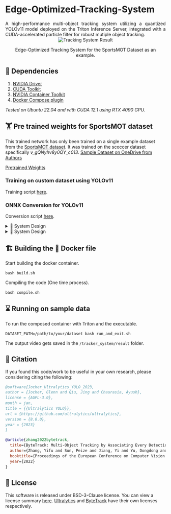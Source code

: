 # Edge-Optimized-Tracking-System
<div align="justify">
A high-performance multi-object tracking system utilizing a quantized YOLOv11 model deployed on the Triton Inference Server, integrated with a CUDA-accelerated particle filter for robust mutiple object tracking.
</div>

<div align="center">
    <img src="assets/result.gif" width="800" height="400" alt="Tracking System Result" />
    <p>Edge-Optimized Tracking System for the SportsMOT Dataset as an example.</p>
</div>

## 🏁 Dependencies
1) [NVIDIA Driver](https://www.nvidia.com/download/index.aspx)
2) [CUDA Toolkit](https://developer.nvidia.com/cuda-downloads)
3) [NVIDIA Container Toolkit](https://docs.nvidia.com/datacenter/cloud-native/container-toolkit/latest/install-guide.html)
4) [Docker Compose plugin](https://docs.docker.com/compose/install/linux/)

*Tested on Ubuntu 22.04 and with CUDA 12.1 using RTX 4090 GPU.*

## 🏋️ Pre trained weights for SportsMOT dataset
This trained network has only been trained on a single example dataset from the [SportsMOT dataset](https://github.com/MCG-NJU/SportsMOT). It was trained on the scoccer dataset specifically *v_gQNyhv8y0QY_c013*. [Sample Dataset on OneDrive from Authors](https://1drv.ms/u/s!AtjeLq7YnYGRgQRrmqGr4B-k-xsC?e=7PndU8)

[Pretrained Weights](https://www.youtube.com/watch?v=dQw4w9WgXcQ)

### Training on custom dataset using YOLOv11
Training script [here](scripts/train.py).

### ONNX Conversion for YOLOv11
Conversion script [here](scripts/torch_to_onnx.py).

<details>
<summary>📐 System Design</summary>

<div align="center">
    <img src="assets/main_system_design.png" width="1500" height="200" alt="Main Sys Design" />
    <p>Overall System Design.</p>
</div>
The overall system is divided into individual sub-systems, Perception, ByteTracker, and Particle Filter. Each of the sub-systems are explained below.


<details>
<summary>Perception Design</summary>
This again is divided into two components which is the one time quantization, then the setting up the ensembled network for Triton Inference Server.
</details>


<details>
<summary>ByteTrack Design</summary>
The [orginal authors paper](https://arxiv.org/abs/2110.06864) was used, the [Offical Reposiory](https://github.com/ifzhang/ByteTrack) gives a detailed explantion of the implementation.
</details>


<details>
<summary>CUDA Particle Filter Design</summary>
This implementation uses a complete GPU accelerated Particle Filter with an additional Unscented Transform for the prediction step.
</details>

</details>



<details>
<summary>📐 System Design</summary>

<div align="center">
    <img src="assets/main_system_design.png" width="1500" height="200" alt="Main Sys Design" />
    <p>Overall System Design.</p>
</div>

The overall system is divided into individual sub-systems, Perception, ByteTracker, and Particle Filter. Each of the sub-systems are explained below.

### Perception Design
This again is divided into two components which is the one time quantization, then the setting up the ensembled network for Triton Inference Server.

#### Quantization Framework
<div align="center">
    <img src="assets/perception_quantization_design.png" width="1500" height="400" alt="Quantization Sys Design" />
    <p>Quantization framework.</p>
</div>

The exact command used for quatization in TensoRT can be found [here](weights/quantize_yolo.sh), for this example FP16 was used.

#### Inference for Triton Inference Server using ensembled model
<div align="center">
    <img src="assets/perception_inference_design.png" width="1500" height="1000" alt="Perception Inference Sys Design" />
    <p>Inference framework.</p>
</div>

#### Full Pipeine
The entire source code for Perception is [here](tracker_system/perception) and the esembled model is located [here](models).

An example [here](tracker_system/perception/examples/perception_dataset.cpp) is a good starting point while making changes.


### ByteTrack Design
The [orginal authors paper](https://arxiv.org/abs/2110.06864) was used, the [Offical Reposiory](https://github.com/ifzhang/ByteTrack) gives a detailed explantion of the implementation.

### CUDA Particle Filter Design
This implementation uses a complete GPU accelerated Particle Filter with an additional Unscented Transform for the prediction step.

#### Structre of Array (SoA) for the states
We use a total of 10 states.

<div align="center">
    <img src="assets/particle_SoA.png" width="1500" height="1000" alt="Particle States Design" />
    <p>Particle States Structre of Array.</p>
</div>

The SoA is defined [here](tracker_system/filter/include/filter/particle_states.cuh) and [here](tracker_system/filter/src/particle_states.cu).

#### CUDA Particle Filter with Unscented Transform
<div align="center">
    <img src="assets/desgin_particle_filter_process.png" width="1500" height="1000" alt="Particle States Design" />
    <p>Particle Filter Process on the Device(GPU) with the Unscented Transform by propogating Sigma Points.</p>
</div>

The souce code for the kernels is located [here](tracker_system/filter/include/filter/kernels.cuh) and [here](tracker_system/filter/src/kernels.cu).
  
</details>

## 🏗️ Building the 🐳 Docker file
Start building the docker container.
```
bash build.sh
```

Compiling the code (One time process).
```
bash compile.sh
```
## ⌛️ Running on sample data
To run the composed container with Triton and the executable.
```
DATASET_PATH=/path/to/your/dataset bash run_and_exit.sh
```
The output video gets saved in the ```/tracker_system/result``` folder.

## 📖 Citation
If you found this code/work to be useful in your own research, please considering citing the following:
```bibtex
@software{Jocher_Ultralytics_YOLO_2023,
author = {Jocher, Glenn and Qiu, Jing and Chaurasia, Ayush},
license = {AGPL-3.0},
month = jan,
title = {{Ultralytics YOLO}},
url = {https://github.com/ultralytics/ultralytics},
version = {8.0.0},
year = {2023}
}
```
```bibtex
@article{zhang2022bytetrack,
  title={ByteTrack: Multi-Object Tracking by Associating Every Detection Box},
  author={Zhang, Yifu and Sun, Peize and Jiang, Yi and Yu, Dongdong and Weng, Fucheng and Yuan, Zehuan and Luo, Ping and Liu, Wenyu and Wang, Xinggang},
  booktitle={Proceedings of the European Conference on Computer Vision (ECCV)},
  year={2022}
}
```

## 🪪 License
This software is released under BSD-3-Clause license. You can view a license summary [here](LICENSE). [Ultralytics](https://github.com/ultralytics/ultralytics) and [ByteTrack](https://github.com/ifzhang/ByteTrack) have their own licenses respectively.